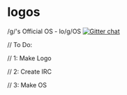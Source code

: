 # logos
/g/'s Official OS - lo/g/OS
[![Gitter chat](https://badges.gitter.im/gitterHQ/gitter.png)](https://gitter.im/nih0/logos)

// To Do:

// 1: Make Logo

// 2: Create IRC

// 3: Make OS
